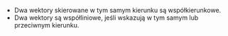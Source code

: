 - Dwa wektory skierowane w tym samym kierunku są współkierunkowe. 
- Dwa wektory są współliniowe, jeśli wskazują w tym samym lub przeciwnym kierunku.
